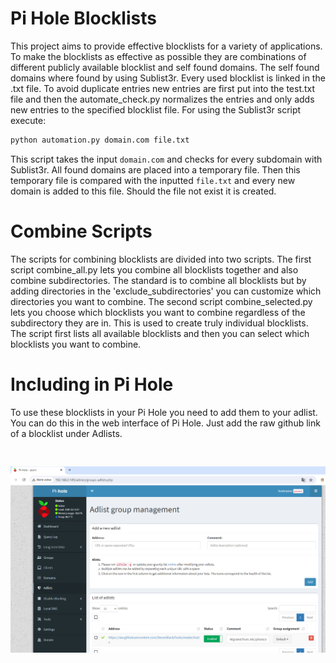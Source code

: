 # Pi Hole Blocklists

This project aims to provide effective blocklists for a variety of applications. To make the blocklists as
effective as possible they are combinations of different publicly available blocklist and self found domains.
The self found domains where found by using Sublist3r. Every used blocklist is linked in the .txt file.
To avoid duplicate entries new entries are first put into the test.txt file and then the automate_check.py normalizes the
entries and only adds new entries to the specified blocklist file. For using the Sublist3r script execute:
```bash
python automation.py domain.com file.txt
```
This script takes the input `domain.com` and checks for every subdomain with Sublist3r. All found domains are placed into a temporary file. 
Then this temporary file is compared with the inputted `file.txt` and every new domain is added to this file. Should the file not exist it is 
created. 

# Combine Scripts

The scripts for combining blocklists are divided into two scripts. The first script combine_all.py lets you
combine all blocklists together and also combine subdirectories. The standard is to combine all blocklists but by adding directories in the 'exclude_subdirectories' you can customize which directories you want to combine. The second script combine_selected.py lets you choose which blocklists you want to combine regardless of the subdirectory they are in. This is used to create truly individual blocklists. The script first lists all available blocklists and then you can select which blocklists you want to combine.

# Including in Pi Hole

To use these blocklists in your Pi Hole you need to add them to your adlist. You can do this in the
web interface of Pi Hole. Just add the raw github link of a blocklist under Adlists. 
<pre>
  
</pre>
![](https://github.com/niklasrosseck/Pi-Hole-Blocklists/blob/main/RaspberryPi/Images/pihole_number16.png)
